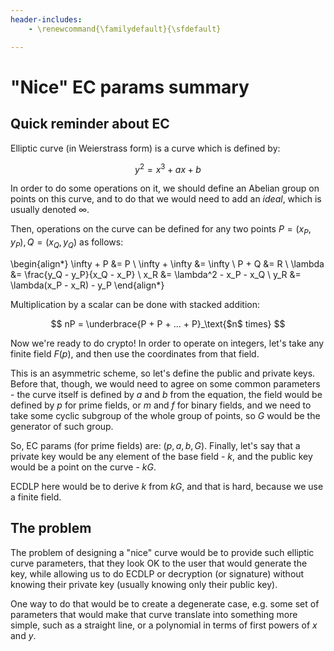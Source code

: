 ```yaml
---
header-includes:
    - \renewcommand{\familydefault}{\sfdefault}

---
```


# "Nice" EC params summary

## Quick reminder about EC

Elliptic curve (in Weierstrass form) is a curve which is defined by:

$$
y^2 = x^3 + ax + b
$$

In order to do some operations on it, we should define an Abelian group on
points on this curve, and to do that we would need to add an _ideal_, which is
usually denoted $\infty$.

Then, operations on the curve can be defined for any two points
$P = (x_P, y_P), Q = (x_Q, y_Q)$ as follows:

\begin{align*}
\infty + P &= P \\
\infty + \infty &= \infty \\
P + Q &= R \\
\lambda &= \frac{y_Q - y_P}{x_Q - x_P} \\
x_R &= \lambda^2 - x_P - x_Q \\
y_R &= \lambda(x_P - x_R) - y_P
\end{align*}

Multiplication by a scalar can be done with stacked addition:

$$
nP = \underbrace{P + P + ... + P}_\text{$n$ times}
$$

Now we're ready to do crypto! In order to operate on integers, let's take any
finite field $F(p)$, and then use the coordinates from that field.

This is an asymmetric scheme, so let's define the public and private keys.
Before that, though, we would need to agree on some common parameters - the
curve itself is defined by $a$ and $b$ from the equation, the field would be
defined by $p$ for prime fields, or $m$ and $f$ for binary fields, and we need
to take some cyclic subgroup of the whole group of points, so $G$ would be the
generator of such group.

So, EC params (for prime fields) are: $(p, a, b, G)$. Finally, let's say that a
private key would be any element of the base field - $k$, and the public key
would be a point on the curve - $kG$.

ECDLP here would be to derive $k$ from $kG$, and that is hard, because we use a
finite field.

## The problem

The problem of designing a "nice" curve would be to provide such elliptic curve
parameters, that they look OK to the user that would generate the key, while
allowing us to do ECDLP or decryption (or signature) without knowing their
private key (usually knowing only their public key).

One way to do that would be to create a degenerate case, e.g. some set of
parameters that would make that curve translate into something more simple, such
as a straight line, or a polynomial in terms of first powers of $x$ and $y$.
